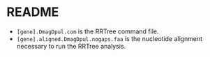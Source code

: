 # README
  - <code>[gene].DmagDpul.com</code> is the RRTree command file.
  - <code>[gene].aligned.DmagDpul.nogaps.faa</code> is the nucleotide alignment necessary to run the RRTree analysis.
